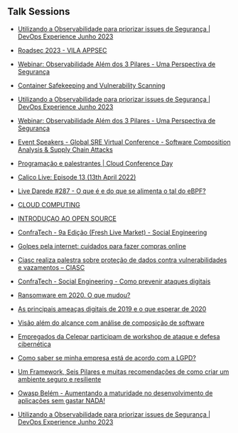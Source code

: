 ## Talk Sessions

- [Utilizando a Observabilidade para priorizar issues de Segurança | DevOps Experience Junho 2023](https://youtu.be/za34SrHznTI?si=FhEDC60Yt5hp8BWb)

- [Roadsec 2023 - VILA APPSEC](https://www.roadsec.com.br/rs23-vilas-de-conteudo)

- [Webinar: Observabilidade Além dos 3 Pilares - Uma Perspectiva de Segurança](https://www.youtube.com/watch?v=jEQ-16Nhk60)

- [Container Safekeeping and Vulnerability Scanning](https://youtu.be/zdp4tYD4gvU)

- [Utilizando a Observabilidade para priorizar issues de Segurança | DevOps Experience Junho 2023
](https://youtu.be/za34SrHznTI?si=Y4A7qPY9K0Se74hC)

- [Webinar: Observabilidade Além dos 3 Pilares - Uma Perspectiva de Segurança
](https://youtu.be/jEQ-16Nhk60?si=QVx6Qdps_u8kiD0H)

- [Event Speakers - Global SRE Virtual Conference - Software Composition Analysis & Supply Chain Attacks](https://www.globalbigdataconference.com/santa-clara/global-sre-virtual-conference/speakers-131.html)

- [Programação e palestrantes | Cloud Conference Day](https://www.editoraroncarati.com.br/v2/Artigos-e-Noticias/Artigos-e-Noticias/LGPD-e-inovacao-tecnologica-concentram-atencoes-do-Encontro-da-Regiao-Sul.html)

- [Calico Live: Episode 13 (13th April 2022)](https://youtu.be/5NwPlT7jrUY)

- [Live Darede #287 - O que é e do que se alimenta o tal do eBPF?](https://youtu.be/YGXUJEHNud4)

- [CLOUD COMPUTING](https://youtu.be/d2WpsDNKvjc)

- [INTRODUÇAO AO OPEN SOURCE](https://youtu.be/d2WpsDNKvjc)

- [ConfraTech - 9a Edição (Fresh Live Market) - Social Engineering](https://www.eventbrite.com.br/e/confratech-9a-edicao-fresh-live-market-tickets-65580054709#)

- [Golpes pela internet: cuidados para fazer compras online](https://www.youtube.com/watch?v=AECtCLAsIuE&ab_channel=Paran%C3%A1noAr) 

- [Ciasc realiza palestra sobre proteção de dados contra vulnerabilidades e vazamentos – CIASC](https://www.ciasc.sc.gov.br/noticias/ciasc-realiza-palestra-sobre-protecao-de-dados-contra-vulnerabilidades-e-vazamentos/) 

- [ConfraTech - Social Engineering - Como prevenir ataques digitais](https://youtu.be/mJubkWfQKWQ)

- [Ransomware em 2020. O que mudou?](https://www.youtube.com/watch?v=ArBaQDmtMcM)

- [As principais ameaças digitais de 2019 e o que esperar de 2020](https://eventostech.com.br/index.php/event/security-by-confratech/)

- [Visão além do alcance com análise de composição de software](https://youtu.be/pt-vdRaRPx4)

- [Empregados da Celepar participam de workshop de ataque e defesa cibernética](https://www.celepar.pr.gov.br/Noticia/Empregados-da-Celepar-participam-de-workshop-de-ataque-e-defesa-cibernetica)

- [Como saber se minha empresa está de acordo com a LGPD?](https://youtu.be/5YCEIVb-cF4)

- [Um Framework, Seis Pilares e muitas recomendações de como criar um ambiente seguro e resiliente](https://www.youtube.com/watch?v=RjkxejOOcqM&list=PLv3L8f6F-z9Ktrr3T7BDu2SbUpjoV59Er&index=6)

- [Owasp Belém - Aumentando a maturidade no desenvolvimento de aplicações sem gastar NADA!](https://youtu.be/gA8pRTejBnA)

- [Utilizando a Observabilidade para priorizar issues de Segurança | DevOps Experience Junho 2023](https://youtu.be/zdp4tYD4gvU)
